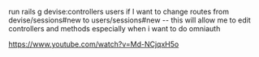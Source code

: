 run rails g devise:controllers users if I want to change routes from devise/sessions#new to users/sessions#new -- this will allow me to edit controllers and methods especially when i want to do omniauth

https://www.youtube.com/watch?v=Md-NCjqxH5o

